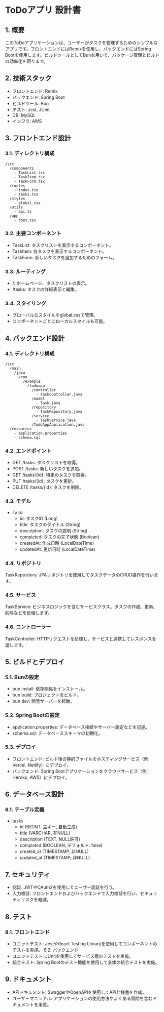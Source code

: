 
# ToDoアプリ 設計書
## 1. 概要
このToDoアプリケーションは、ユーザーがタスクを管理するためのシンプルなアプリです。フロントエンドにはRemixを使用し、バックエンドにはSpring Bootを使用します。ビルドツールとしてBunを用いて、パッケージ管理とビルドの効率化を図ります。

## 2. 技術スタック
- フロントエンド: Remix
- バックエンド: Spring Boot
- ビルドツール: Bun
- テスト: Jest, JUnit
- DB: MySQL
- インフラ: AWS
## 3. フロントエンド設計
### 3.1. ディレクトリ構成
```
/src
  /components
    - TaskList.tsx
    - TaskItem.tsx
    - TaskForm.tsx
  /routes
    - index.tsx
    - tasks.tsx
  /styles
    - global.css
  /utils
    - api.ts
  /app
    - root.tsx
```
### 3.2. 主要コンポーネント
- TaskList: タスクリストを表示するコンポーネント。
- TaskItem: 各タスクを表示するコンポーネント。
- TaskForm: 新しいタスクを追加するためのフォーム。
### 3.3. ルーティング
- /: ホームページ、タスクリストの表示。
- /tasks: タスクの詳細表示と編集。
### 3.4. スタイリング
- グローバルなスタイルをglobal.cssで管理。
- コンポーネントごとにローカルスタイルも可能。
## 4. バックエンド設計
### 4.1. ディレクトリ構成
```
/src
  /main
    /java
      /com
        /example
          /todoapp
            /controller
              - TaskController.java
            /model
              - Task.java
            /repository
              - TaskRepository.java
            /service
              - TaskService.java
            /TodoAppApplication.java
  /resources
    - application.properties
    - schema.sql
```
### 4.2. エンドポイント
- GET /tasks: タスクリストを取得。
- POST /tasks: 新しいタスクを追加。
- GET /tasks/{id}: 特定のタスクを取得。
- PUT /tasks/{id}: タスクを更新。
- DELETE /tasks/{id}: タスクを削除。
### 4.3. モデル
- Task:
  - id: タスクID (Long)
  - title: タスクのタイトル (String)
  - description: タスクの説明 (String)
  - completed: タスクの完了状態 (Boolean)
  - createdAt: 作成日時 (LocalDateTime)
  - updatedAt: 更新日時 (LocalDateTime)
### 4.4. リポジトリ
TaskRepository: JPAリポジトリを使用してタスクデータのCRUD操作を行います。
### 4.5. サービス
TaskService: ビジネスロジックを含むサービスクラス。タスクの作成、更新、削除などを処理します。
### 4.6. コントローラー
TaskController: HTTPリクエストを処理し、サービスと連携してレスポンスを返します。
## 5. ビルドとデプロイ
### 5.1. Bunの設定
- bun install: 依存関係をインストール。
- bun build: プロジェクトをビルド。
- bun dev: 開発サーバーを起動。
### 5.2. Spring Bootの設定
- application.properties: データベース接続やサーバー設定などを記述。
- schema.sql: データベーススキーマの初期化。
### 5.3. デプロイ
- フロントエンド: ビルド後の静的ファイルをホスティングサービス（例: Vercel, Netlify）にデプロイ。
- バックエンド: Spring Bootアプリケーションをクラウドサービス（例: Heroku, AWS）にデプロイ。
## 6. データベース設計
### 6.1. テーブル定義
- tasks
  - id (BIGINT, 主キー, 自動生成)
  - title (VARCHAR, 非NULL)
  - description (TEXT, NULL許可)
  - completed (BOOLEAN, デフォルト: false)
  - created_at (TIMESTAMP, 非NULL)
  - updated_at (TIMESTAMP, 非NULL)
## 7. セキュリティ
- 認証: JWTやOAuth2を使用してユーザー認証を行う。
- 入力検証: フロントエンドおよびバックエンドで入力検証を行い、セキュリティリスクを軽減。
## 8. テスト
### 8.1. フロントエンド
- ユニットテスト: JestやReact Testing Libraryを使用してコンポーネントのテストを実施。
8.2. バックエンド
- ユニットテスト: JUnitを使用してサービス層のテストを実施。
- 統合テスト: Spring Bootのテスト機能を使用して全体の統合テストを実施。
## 9. ドキュメント
- APIドキュメント: SwaggerやOpenAPIを使用してAPI仕様書を作成。
- ユーザーマニュアル: アプリケーションの使用方法やよくある質問を含むドキュメントを用意。
